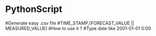 # PythonScript
#Generate easy .csv file 
#TIME_STAMP,(FORECAST_VALUE || MEASURED_VALUE)
#How to use it ? 
#Type date like 2001-01-01 0:00 
